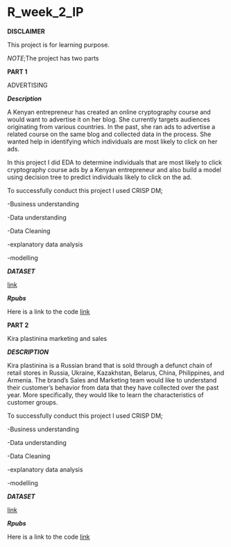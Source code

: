 # R_week_2_IP

**DISCLAIMER** 

This project is for learning purpose.

*NOTE*;The project has two parts

**PART 1**

ADVERTISING 

***Description***

A Kenyan entrepreneur has created an online cryptography course and would want to advertise it on her blog. She currently targets audiences originating from various countries. In the past, she ran ads to advertise a related course on the same blog and collected data in the process. She wanted help in identifying which individuals are most likely to click on her ads.

In this project I did EDA to determine individuals that are most likely to click cryptography course ads by a Kenyan entrepreneur and also build a model using decision tree to predict individuals likely to click on the ad.

To successfully conduct this project I used CRISP DM;

-Business understanding

-Data understanding

-Data Cleaning

-explanatory data analysis

-modelling

***DATASET***

[link](http://bit.ly/IPAdvertisingData)

***Rpubs***

Here is a link to the code [link](https://rpubs.com/RuthM/908253)







**PART 2**

Kira plastinina marketing and sales

***DESCRIPTION***

Kira plastinina is a Russian brand that is sold through a defunct chain of retail stores in Russia, Ukraine, Kazakhstan, Belarus, China, Philippines, and Armenia. The brand’s Sales and Marketing team would like to understand their customer’s behavior from data that they have collected over the past year. More specifically, they would like to learn the characteristics of customer groups.

To successfully conduct this project I used CRISP DM;

-Business understanding

-Data understanding

-Data Cleaning

-explanatory data analysis

-modelling

***DATASET***

[link](http://bit.ly/EcommerceCustomersDataset)

***Rpubs***

Here is a link to the code [link](https://rpubs.com/RuthM/911564)


